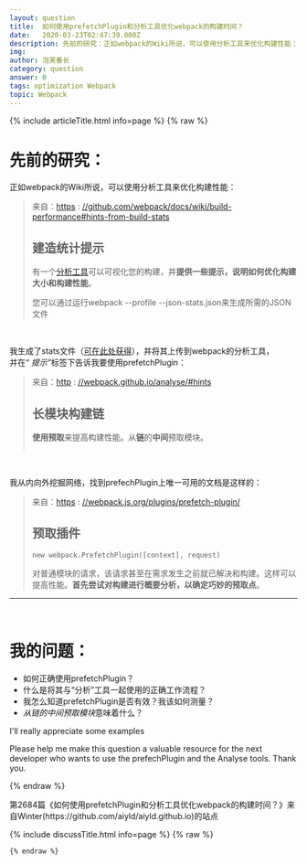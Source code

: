 ```yaml
---
layout: question
title:  如何使用prefetchPlugin和分析工具优化webpack的构建时间？
date:   2020-03-23T02:47:39.000Z
description: 先前的研究：正如webpack的Wiki所说，可以使用分析工具来优化构建性能：  来自：https   //github.com/webpack...
img: 
author: 泡芙番长
category: question
answer: 0
tags: optimization Webpack
topic: Webpack
---
```

<div class="article-root">
  <div class="article">
    {% include articleTitle.html info=page %}
    {% raw %}
    <div class="article-content"><h1><font style="vertical-align: inherit;"><font style="vertical-align: inherit;">先前的研究：</font></font></h1>

<p><font style="vertical-align: inherit;"><font style="vertical-align: inherit;">正如webpack的Wiki所说，可以使用分析工具来优化构建性能：</font></font></p>

<blockquote>
  <p><font style="vertical-align: inherit;"><font style="vertical-align: inherit;">来自：</font><a href="https://github.com/webpack/docs/wiki/build-performance#hints-from-build-stats" rel="nofollow noreferrer"><font style="vertical-align: inherit;">https</font></a><font style="vertical-align: inherit;"> : </font></font><a href="https://github.com/webpack/docs/wiki/build-performance#hints-from-build-stats" rel="nofollow noreferrer"><font style="vertical-align: inherit;"><font style="vertical-align: inherit;">//github.com/webpack/docs/wiki/build-performance#hints-from-build-stats</font></font></a></p>
  
  <h2><font style="vertical-align: inherit;"><font style="vertical-align: inherit;">建造统计提示</font></font></h2>
  
  <p><font style="vertical-align: inherit;"><font style="vertical-align: inherit;">有一个</font></font><a href="http://webpack.github.io/analyse" rel="nofollow noreferrer"><font style="vertical-align: inherit;"><font style="vertical-align: inherit;">分析工具</font></font></a><font style="vertical-align: inherit;"><font style="vertical-align: inherit;">可以可视化您的构建，并</font></font><strong><font style="vertical-align: inherit;"><font style="vertical-align: inherit;">提供一些提示，说明如何优化构建大小和构建性能</font></font></strong><font style="vertical-align: inherit;"><font style="vertical-align: inherit;">。</font></font></p>
  
  <p><font style="vertical-align: inherit;"><font style="vertical-align: inherit;">您可以通过运行webpack --profile --json-stats.json来生成所需的JSON文件</font></font></p>
</blockquote>

<p><br></p>

<p><font style="vertical-align: inherit;"><font style="vertical-align: inherit;">我生成了stats文件（</font></font><a href="https://www.dropbox.com/s/xrxq0v2jt7lyaw4/stats.json?dl=0" rel="nofollow noreferrer"><font style="vertical-align: inherit;"><font style="vertical-align: inherit;">可在此处获得</font></font></a><font style="vertical-align: inherit;"><font style="vertical-align: inherit;">），并将其上传到webpack的分析工具，</font></font><br><font style="vertical-align: inherit;"><font style="vertical-align: inherit;">并在“ </font></font><em><font style="vertical-align: inherit;"><font style="vertical-align: inherit;">提示”</font></font></em><font style="vertical-align: inherit;"><font style="vertical-align: inherit;">标签</font><font style="vertical-align: inherit;">下</font><font style="vertical-align: inherit;">告诉我要使用prefetchPlugin：</font></font></p>

<blockquote>
  <p><font style="vertical-align: inherit;"><font style="vertical-align: inherit;">来自：</font><a href="http://webpack.github.io/analyse/#hints" rel="nofollow noreferrer"><font style="vertical-align: inherit;">http</font></a><font style="vertical-align: inherit;"> : </font></font><a href="http://webpack.github.io/analyse/#hints" rel="nofollow noreferrer"><font style="vertical-align: inherit;"><font style="vertical-align: inherit;">//webpack.github.io/analyse/#hints</font></font></a></p>
  
  <h2><font style="vertical-align: inherit;"><font style="vertical-align: inherit;">长模块构建链</font></font></h2>
  
  <p><strong><font style="vertical-align: inherit;"><font style="vertical-align: inherit;">使用预取</font></font></strong><font style="vertical-align: inherit;"><font style="vertical-align: inherit;">来提高构建性能。</font><font style="vertical-align: inherit;">从</font></font><strong><font style="vertical-align: inherit;"><font style="vertical-align: inherit;">链</font></font></strong><font style="vertical-align: inherit;"><font style="vertical-align: inherit;">的</font><strong><font style="vertical-align: inherit;">中间</font></strong><font style="vertical-align: inherit;">预取模块</font><font style="vertical-align: inherit;">。</font></font></p>
  
  <p><a href="https://www.samyoc.com//uploads/users/24606/images/thumbnails/1584931658901.png" data-src="https://www.samyoc.com//uploads/users/24606/images/1584931658901.png" rel="nofollow noreferrer"><img src="https://i.stack.imgur.com/6x81E.png" alt=""></a></p>
</blockquote>

<p><br></p>

<p><font style="vertical-align: inherit;"><font style="vertical-align: inherit;">我从内向外挖掘网络，找到prefechPlugin上唯一可用的文档是这样的：</font></font></p>

<blockquote>
  <p><font style="vertical-align: inherit;"><font style="vertical-align: inherit;">来自：</font><a href="https://webpack.js.org/plugins/prefetch-plugin/" rel="nofollow noreferrer"><font style="vertical-align: inherit;">https</font></a><font style="vertical-align: inherit;"> : </font></font><a href="https://webpack.js.org/plugins/prefetch-plugin/" rel="nofollow noreferrer"><font style="vertical-align: inherit;"><font style="vertical-align: inherit;">//webpack.js.org/plugins/prefetch-plugin/</font></font></a></p>
  
  <h2><font style="vertical-align: inherit;"><font style="vertical-align: inherit;">预取插件</font></font></h2>
  
  <p><code>new webpack.PrefetchPlugin([context], request)</code></p>
  
  <p><font style="vertical-align: inherit;"><font style="vertical-align: inherit;">对普通模块的请求，该请求甚至在需求发生之前就已解决和构建。</font><font style="vertical-align: inherit;">这样可以提高性能。</font></font><strong><font style="vertical-align: inherit;"><font style="vertical-align: inherit;">首先尝试对构建进行概要分析，以确定巧妙的预取点</font></font></strong><font style="vertical-align: inherit;"><font style="vertical-align: inherit;">。
  </font></font><br></p>
</blockquote>

<hr>

<p><br></p>

<h1><font style="vertical-align: inherit;"><font style="vertical-align: inherit;">我的问题：</font></font></h1>

<ul>
<li><font style="vertical-align: inherit;"><font style="vertical-align: inherit;">如何正确使用prefetchPlugin？</font></font></li>
<li><font style="vertical-align: inherit;"><font style="vertical-align: inherit;">什么是将其与“分析”工具一起使用的正确工作流程？</font></font></li>
<li><font style="vertical-align: inherit;"><font style="vertical-align: inherit;">我怎么知道prefetchPlugin是否有效？</font><font style="vertical-align: inherit;">我该如何测量？</font></font></li>
<li><font style="vertical-align: inherit;"></font><em><font style="vertical-align: inherit;"><font style="vertical-align: inherit;">从链的中间预取模块</font></font></em><font style="vertical-align: inherit;"><font style="vertical-align: inherit;">意味着什么</font><font style="vertical-align: inherit;">？</font></font></li>
</ul>

<p>I'll really appreciate some examples</p>

<p>Please help me make this question a valuable resource for the next developer who wants to use the prefechPlugin and the Analyse tools.
Thank you.</p></div>
    {% endraw %}
  </div>
  <p class="winter_mark">第2684篇《如何使用prefetchPlugin和分析工具优化webpack的构建时间？》来自Winter(https://github.com/aiyld/aiyld.github.io)的站点</p>
  <div class="discuss-wrapper">
    {% include discussTitle.html info=page %}
    {% raw %}
    
    {% endraw %}
  </div>
<div>
